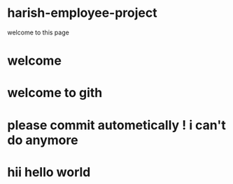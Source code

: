 # harish-employee-project
welcome to this page
# welcome
# welcome to gith
# please commit autometically ! i can't do anymore
# hii hello world
